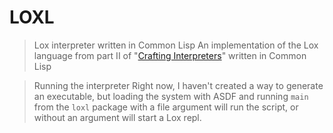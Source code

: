 # LOXL

> Lox interpreter written in Common Lisp
An implementation of the Lox language from part II of "[Crafting Interpreters](https://craftinginterpreters.com)" written in Common Lisp

> Running the interpreter
Right now, I haven't created a way to generate an executable, but loading the system with ASDF and running `main` from the `loxl` package with a file argument will run the script, or without an argument will start a Lox repl.
